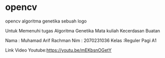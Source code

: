 # opencv
opencv algoritma genetika sebuah logo

Untuk Memenuhi tugas Algoritma Genetika Mata kuliah Kecerdasan Buatan

Nama : Muhamad Arif Rachman
Nim : 2070231036
Kelas :Reguler Pagi A1


Link Video Youtube:https://youtu.be/mEKbsnOGetY
